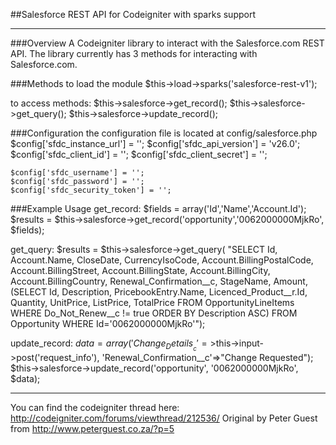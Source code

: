 ##Salesforce REST API for Codeigniter with sparks support
- - -

###Overview
A Codeigniter library to interact with the Salesforce.com REST API.  The library currently has 3 methods for interacting with Salesforce.com.

###Methods
to load the module
	$this->load->sparks('salesforce-rest-v1');

to access methods:
	$this->salesforce->get_record();
	$this->salesforce->get_query();
	$this->salesforce->update_record(); 

###Configuration
the configuration file is located at config/salesforce.php
	$config['sfdc_instance_url'] = '';
	$config['sfdc_api_version'] = 'v26.0';
	$config['sfdc_client_id'] = '';
	$config['sfdc_client_secret'] = '';
	 
	$config['sfdc_username'] = '';
	$config['sfdc_password'] = '';
	$config['sfdc_security_token'] = '';


###Example Usage
get_record:
	$fields = array('Id','Name','Account.Id');
	$results = $this->salesforce->get_record('opportunity','0062000000MjkRo', $fields); 

get_query:
	$results = $this->salesforce->get_query(
	     "SELECT Id, 
	     Account.Name, 
	     CloseDate, 
	     CurrencyIsoCode, 
	     Account.BillingPostalCode,
	     Account.BillingStreet,
	     Account.BillingState,
	     Account.BillingCity,
	     Account.BillingCountry,
	     Renewal_Confirmation__c,
	     StageName,
	     Amount, 
	     (SELECT Id, Description, PricebookEntry.Name, Licenced_Product__r.Id, Quantity, UnitPrice, ListPrice, TotalPrice FROM OpportunityLineItems WHERE Do_Not_Renew__c != true ORDER BY Description ASC) 
	     FROM Opportunity WHERE Id='0062000000MjkRo'"); 

update_record:
	$data = array('Change_Details__c'=>$this->input->post('request_info'), 'Renewal_Confirmation__c'=>"Change Requested"); 
	$this->salesforce->update_record('opportunity', '0062000000MjkRo', $data); 

- - -

You can find the codeigniter thread here: http://codeigniter.com/forums/viewthread/212536/
Original by Peter Guest from http://www.peterguest.co.za/?p=5